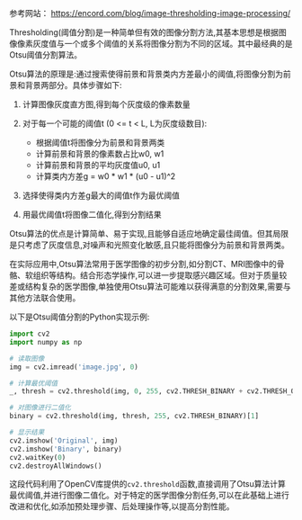参考网站： https://encord.com/blog/image-thresholding-image-processing/

Thresholding(阈值分割)是一种简单但有效的图像分割方法,其基本思想是根据图像像素灰度值与一个或多个阈值的关系将图像分割为不同的区域。其中最经典的是Otsu阈值分割算法。

Otsu算法的原理是:通过搜索使得前景和背景类内方差最小的阈值,将图像分割为前景和背景两部分。具体步骤如下:

1. 计算图像灰度直方图,得到每个灰度级的像素数量

2. 对于每一个可能的阈值t (0 <= t < L, L为灰度级数目):
   - 根据阈值t将图像分为前景和背景两类
   - 计算前景和背景的像素数占比w0, w1
   - 计算前景和背景的平均灰度值u0, u1
   - 计算类内方差g = w0 * w1 * (u0 - u1)^2
   
3. 选择使得类内方差g最大的阈值t作为最优阈值

4. 用最优阈值t将图像二值化,得到分割结果

Otsu算法的优点是计算简单、易于实现,且能够自适应地确定最佳阈值。但其局限是只考虑了灰度信息,对噪声和光照变化敏感,且只能将图像分为前景和背景两类。

在实际应用中,Otsu算法常用于医学图像的初步分割,如分割CT、MRI图像中的骨骼、软组织等结构。结合形态学操作,可以进一步提取感兴趣区域。但对于质量较差或结构复杂的医学图像,单独使用Otsu算法可能难以获得满意的分割效果,需要与其他方法联合使用。

以下是Otsu阈值分割的Python实现示例:

```python
import cv2
import numpy as np

# 读取图像
img = cv2.imread('image.jpg', 0)

# 计算最优阈值
_, thresh = cv2.threshold(img, 0, 255, cv2.THRESH_BINARY + cv2.THRESH_OTSU)

# 对图像进行二值化
binary = cv2.threshold(img, thresh, 255, cv2.THRESH_BINARY)[1]

# 显示结果
cv2.imshow('Original', img)
cv2.imshow('Binary', binary)
cv2.waitKey(0)
cv2.destroyAllWindows()
```

这段代码利用了OpenCV库提供的`cv2.threshold`函数,直接调用了Otsu算法计算最优阈值,并进行图像二值化。对于特定的医学图像分割任务,可以在此基础上进行改进和优化,如添加预处理步骤、后处理操作等,以提高分割性能。